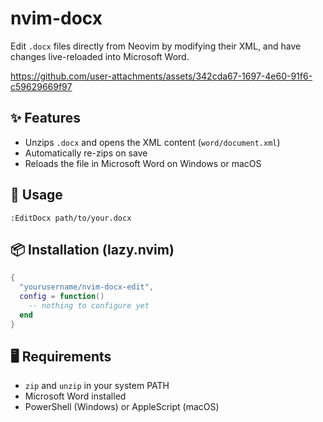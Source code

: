 # nvim-docx

Edit `.docx` files directly from Neovim by modifying their XML, and have changes live-reloaded into Microsoft Word.



https://github.com/user-attachments/assets/342cda67-1697-4e60-91f6-c59629669f97



## ✨ Features

- Unzips `.docx` and opens the XML content (`word/document.xml`)
- Automatically re-zips on save
- Reloads the file in Microsoft Word on Windows or macOS

## 🚀 Usage

```vim
:EditDocx path/to/your.docx
```

## 📦 Installation (lazy.nvim)

```lua
{
  "yourusername/nvim-docx-edit",
  config = function()
    -- nothing to configure yet
  end
}
```

## 🖥️ Requirements

- `zip` and `unzip` in your system PATH
- Microsoft Word installed
- PowerShell (Windows) or AppleScript (macOS)
